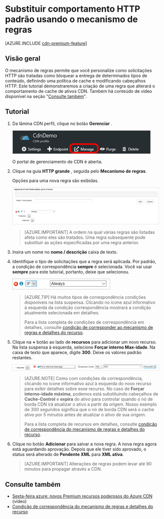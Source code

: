 <properties
    pageTitle="Substituindo o comportamento HTTP padrão no Azure CDN usando o mecanismo de regras | Microsoft Azure"
    description="O mecanismo de regras permite que você personalize como solicitações HTTP são tratadas por Azure CDN, como bloquear a entrega de determinados tipos de conteúdo, defina uma política de cache e modificar cabeçalhos HTTP."
    services="cdn"
    documentationCenter=""
    authors="camsoper"
    manager="erikre"
    editor=""/>

<tags
    ms.service="cdn"
    ms.workload="tbd"
    ms.tgt_pltfrm="na"
    ms.devlang="na"
    ms.topic="article"
    ms.date="07/28/2016"
    ms.author="casoper"/>

# <a name="override-default-http-behavior-using-the-rules-engine"></a>Substituir comportamento HTTP padrão usando o mecanismo de regras

[AZURE.INCLUDE [cdn-premium-feature](../../includes/cdn-premium-feature.md)]

## <a name="overview"></a>Visão geral

O mecanismo de regras permite que você personalize como solicitações HTTP são tratadas como bloquear a entrega de determinados tipos de conteúdo, definindo uma política de cache e modificando cabeçalhos HTTP.  Este tutorial demonstraremos a criação de uma regra que alterará o comportamento de cache de ativos CDN.  Também há conteúdo de vídeo disponível na seção "[Consulte também](#see-also)".

## <a name="tutorial"></a>Tutorial

1. Da lâmina CDN perfil, clique no botão **Gerenciar** .

    ![Botão de gerenciar blade de perfil CDN](./media/cdn-rules-engine/cdn-manage-btn.png)

    O portal de gerenciamento de CDN é aberta.

2. Clique na guia **HTTP grande** , seguida pelo **Mecanismo de regras**.

    Opções para uma nova regra são exibidas.

    ![Novas opções de regra CDN](./media/cdn-rules-engine/cdn-new-rule.png)

    >[AZURE.IMPORTANT] A ordem na qual várias regras são listadas afeta como eles são tratados. Uma regra subsequente pode substituir as ações especificadas por uma regra anterior.
    
3. Insira um nome no **nome / descrição** caixa de texto.

4. Identifique o tipo de solicitações que a regra será aplicada.  Por padrão, a condição de correspondência **sempre** é selecionada.  Você vai usar **sempre** para este tutorial, portanto, deixe que selecionou.

    ![Condição de correspondência CDN](./media/cdn-rules-engine/cdn-request-type.png)

    >[AZURE.TIP] Há muitos tipos de correspondência condições disponíveis na lista suspensa.  Clicando no ícone azul informativo à esquerda da condição correspondência mostrará a condição atualmente selecionada em detalhes.
    >
    >Para a lista completa de condições de correspondência em detalhes, consulte [condição de corresponder ao mecanismo de regras e detalhes do recurso](https://msdn.microsoft.com/library/mt757336.aspx#Anchor_0).

5.  Clique na **+** botão ao lado de **recursos** para adicionar um novo recurso.  Na lista suspensa à esquerda, selecione **Forçar interno Max-idade**.  Na caixa de texto que aparece, digite **300**.  Deixe os valores padrão restantes.

    ![Recurso CDN](./media/cdn-rules-engine/cdn-new-feature.png)

    >[AZURE.NOTE] Como com condições de correspondência, clicando no ícone informativo azul à esquerda do novo recurso para exibir detalhes sobre esse recurso.  No caso de **Forçar interno-idade máxima**, podemos está substituindo cabeçalhos de **Cache-Control** e **expira** do ativo para controlar quando o nó de borda CDN irá atualizar o ativo a partir da origem.  Nosso exemplo de 300 segundos significa que o nó de borda CDN será o cache ativo por 5 minutos antes de atualizar o ativo de sua origem.
    >
    >Para a lista completa de recursos em detalhes, consulte [condição de correspondência do mecanismo de regras e detalhes do recurso](https://msdn.microsoft.com/library/mt757336.aspx#Anchor_1).

6.  Clique no botão **Adicionar** para salvar a nova regra.  A nova regra agora está aguardando aprovação. Depois que ele tiver sido aprovado, o status será alterado de **Pendente XML** para **XML ativa**.

    >[AZURE.IMPORTANT] Alterações de regras podem levar até 90 minutos para propagar através a CDN.

## <a name="see-also"></a>Consulte também
* [Sexta-feira azure: novos Premium recursos poderosos do Azure CDN](https://azure.microsoft.com/documentation/videos/azure-cdns-powerful-new-premium-features/) (vídeo)
* [Condição de correspondência do mecanismo de regras e detalhes do recurso](https://msdn.microsoft.com/library/mt757336.aspx)
